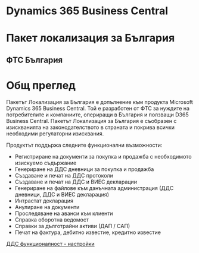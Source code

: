 # Dynamics 365 Business Central
# Пакет локализация за България

## ФТС България 


# Общ преглед

Пакетът Локализация за България е допълнение към продукта Microsoft Dynamics 365 Business Central. Той е разработен от ФТС за нуждите на потребителите и компаниите, опериращи в България и ползващи D365 Business Central. 
Пакетът Локализация за България е съобразен с изискванията на законодателството в страната и покрива всички необходими регулаторни изисквания.

Продуктът поддържа следните функционални възможности:
- Регистриране на документи за покупка и продажба с необходимото изискуемо съдържание
- Генериране на ДДС дневници за покупка и продажба
- Създаване и печат на ДДС протоколи
- Създаване и печат на ДДС и ВИЕС декларации
- Генериране на файлове към данъчната администрация (ДДС дневници, ДДС и ВИЕС декларация)
- Интрастат декларация
- Анулиране на документи
- Проследяване на аванси към клиенти
- Справка оборотна ведомост
- Справки за дълготрайни активи (ДАП / САП)
- Печат на фактура, дебитно известие, кредитно известие


[ДДС функционалност - настройки ](/bg/2_vat_functionality.md)

